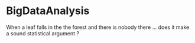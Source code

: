 BigDataAnalysis
===============

When a leaf falls in the the forest and there is nobody there ... does it make a sound statistical argument ?